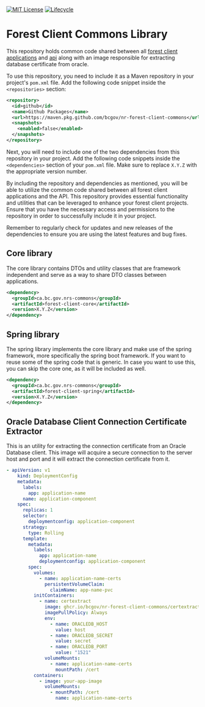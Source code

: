 [![MIT License](https://img.shields.io/github/license/bcgov/quickstart-openshift.svg)](/LICENSE.md)
[![Lifecycle](https://img.shields.io/badge/Lifecycle-Experimental-339999)](https://github.com/bcgov/repomountie/blob/master/doc/lifecycle-badges.md)

# Forest Client Commons Library

This repository holds common code shared between all [forest client applications](https://github.com/bcgov/nr-forest-client) and [api](https://github.com/bcgov/nr-forest-client-api) along with an image responsible for extracting database certificate from oracle.

To use this repository, you need to include it as a Maven repository in your project's `pom.xml` file. Add the following code snippet inside the `<repositories>` section:

```xml
<repository>
  <id>github</id>
  <name>Github Packages</name>
  <url>https://maven.pkg.github.com/bcgov/nr-forest-client-commons</url>
  <snapshots>
    <enabled>false</enabled>
  </snapshots>
</repository>
```

Next, you will need to include one of the two dependencies from this repository in your project. Add the following code snippets inside the `<dependencies>` section of your `pom.xml` file. Make sure to replace `X.Y.Z` with the appropriate version number.

By including the repository and dependencies as mentioned, you will be able to utilize the common code shared between all forest client applications and the API. This repository provides essential functionality and utilities that can be leveraged to enhance your forest client projects. Ensure that you have the necessary access and permissions to the repository in order to successfully include it in your project.

Remember to regularly check for updates and new releases of the dependencies to ensure you are using the latest features and bug fixes.

## Core library

The core library contains DTOs and utility classes that are framework independent and serve as a way to share DTO classes between applications.

```xml
<dependency>
  <groupId>ca.bc.gov.nrs-commons</groupId>
  <artifactId>forest-client-core</artifactId>
  <version>X.Y.Z</version>
</dependency>
```

## Spring library

The spring library implements the core library and make use of the spring framework, more specifically the spring boot framework. If you want to reuse some of the spring code that is generic. In case you want to use this, you can skip the core one, as it will be included as well.

```xml
<dependency>
  <groupId>ca.bc.gov.nrs-commons</groupId>
  <artifactId>forest-client-spring</artifactId>
  <version>X.Y.Z</version>
</dependency>
```


## Oracle Database Client Connection Certificate Extractor

This is an utility for extracting the connection certificate from an Oracle Database client. This image will acquire a secure connection to the server host and port and it will extract the connection certificate from it.


```yml
- apiVersion: v1
    kind: DeploymentConfig
    metadata:
      labels:
        app: application-name
      name: application-component
    spec:
      replicas: 1
      selector:
        deploymentconfig: application-component
      strategy:
        type: Rolling
      template:
        metadata:
          labels:
            app: application-name
            deploymentconfig: application-component
        spec:
          volumes:
            - name: application-name-certs
              persistentVolumeClaim:
                claimName: app-name-pvc
          initContainers:
            - name: certextract
              image: ghcr.io/bcgov/nr-forest-client-commons/certextractor:X.Y.Z
              imagePullPolicy: Always
              env:
                - name: ORACLEDB_HOST
                  value: host
                - name: ORACLEDB_SECRET
                  value: secret
                - name: ORACLEDB_PORT
                  value: "1521"
              volumeMounts:
                - name: application-name-certs
                  mountPath: /cert              
          containers:
            - image: your-app-image              
              volumeMounts:
                - mountPath: /cert
                  name: application-name-certs
```